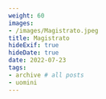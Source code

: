 ```yaml
---
weight: 60
images:
- /images/Magistrato.jpeg
title: Magistrato
hideExif: true
hideDate: true
date: 2022-07-23
tags:
- archive # all posts
- uomini
---
```

